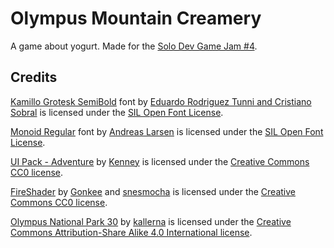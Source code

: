 # Olympus Mountain Creamery

A game about yogurt. Made for the [Solo Dev Game Jam #4](https://itch.io/jam/solo-dev-game-jam-4).

## Credits

[Kamillo Grotesk SemiBold](https://fontlibrary.org/en/font/kamillo-grotesk) font by [Eduardo Rodriguez Tunni and Cristiano Sobral](https://www.tipo.net.ar/) is licensed under the [SIL Open Font License](https://openfontlicense.org/open-font-license-official-text/).

[Monoid Regular](https://github.com/larsenwork/monoid) font by [Andreas Larsen](https://larsenwork.com/) is licensed under the [SIL Open Font License](https://openfontlicense.org/open-font-license-official-text/).

[UI Pack - Adventure](https://kenney.nl/assets/ui-pack-adventure) by [Kenney](https://kenney.nl/) is licensed under the [Creative Commons CC0 license](https://creativecommons.org/publicdomain/zero/1.0/).

[FireShader](https://godotshaders.com/shader/fireshader/) by [Gonkee](https://www.youtube.com/@Gonkee) and [snesmocha](https://godotshaders.com/author/snesmocha/) is licensed under the [Creative Commons CC0 license](https://creativecommons.org/publicdomain/zero/1.0/).

[Olympus National Park 30](https://en.wikipedia.org/wiki/File:Olympus_National_Park_30.jpg) by [kallerna](https://commons.wikimedia.org/wiki/User:Kallerna) is licensed under the [Creative Commons Attribution-Share Alike 4.0 International license](https://creativecommons.org/licenses/by-sa/4.0/deed.en).
